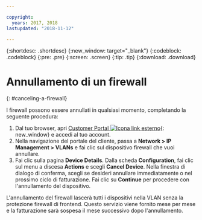 ```yaml
---

copyright:
  years: 2017, 2018
lastupdated: "2018-11-12"

---
```


{:shortdesc: .shortdesc}
{:new_window: target="_blank"}
{:codeblock: .codeblock}
{:pre: .pre}
{:screen: .screen}
{:tip: .tip}
{:download: .download}

# Annullamento di un firewall
{: #canceling-a-firewall}

I firewall possono essere annullati in qualsiasi momento, completando la seguente procedura:

1. Dal tuo browser, apri [Customer Portal ![Icona link esterno](../../icons/launch-glyph.svg "Icona link esterno")](https://control.softlayer.com/){: new_window} e accedi al tuo account.
2. Nella navigazione del portale del cliente, passa a **Network > IP Management > VLANs** e fai clic sul dispositivo firewall che vuoi annullare.
3. Fai clic sulla pagina **Device Details**. Dalla scheda **Configuration**, fai clic sul menu a discesa **Actions** e scegli **Cancel Device**. Nella finestra di dialogo di conferma, scegli se desideri annullare immediatamente o nel prossimo ciclo di fatturazione. Fai clic su **Continue** per procedere con l'annullamento del dispositivo.

L'annullamento del firewall lascerà tutti i dispositivi nella VLAN senza la protezione firewall di frontend. Questo servizio viene fornito mese per mese e la fatturazione sarà sospesa il mese successivo dopo l'annullamento.
